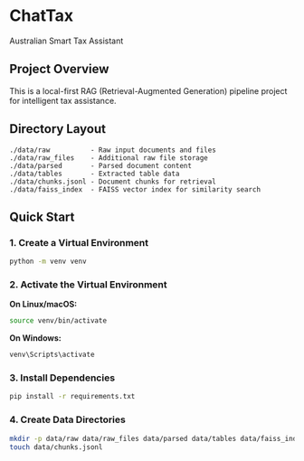 # ChatTax
Australian Smart Tax Assistant

## Project Overview
This is a local-first RAG (Retrieval-Augmented Generation) pipeline project for intelligent tax assistance.

## Directory Layout
```
./data/raw          - Raw input documents and files
./data/raw_files    - Additional raw file storage
./data/parsed       - Parsed document content
./data/tables       - Extracted table data
./data/chunks.jsonl - Document chunks for retrieval
./data/faiss_index  - FAISS vector index for similarity search
```

## Quick Start

### 1. Create a Virtual Environment
```bash
python -m venv venv
```

### 2. Activate the Virtual Environment
**On Linux/macOS:**
```bash
source venv/bin/activate
```

**On Windows:**
```bash
venv\Scripts\activate
```

### 3. Install Dependencies
```bash
pip install -r requirements.txt
```

### 4. Create Data Directories
```bash
mkdir -p data/raw data/raw_files data/parsed data/tables data/faiss_index
touch data/chunks.jsonl
```
